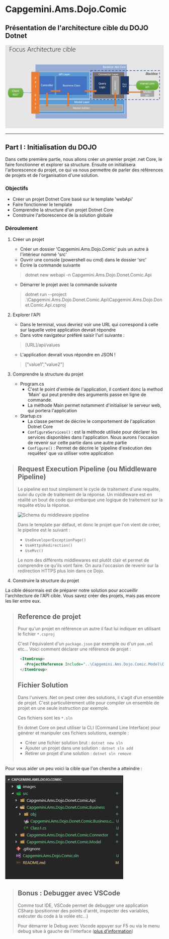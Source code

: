 # Capgemini.Ams.Dojo.Comic

## Présentation de l'architecture cible du DOJO Dotnet

![Schéma de l'architecture](https://github.com/wihary/Capgemini.Ams.Dojo.Comic/raw/develop-dojo/images/archi-dojo-dotnet.png "")

------

## Part I : Initialisation du DOJO

Dans cette première partie, nous allons créer un premier projet .net Core, le faire fonctionner et explorer sa structure. Ensuite on initialisera l'arborescence du projet, ce qui va nous permettre de parler des références de projets et de l'organisation d'une solution.

### Objectifs

* Créer un projet Dotnet Core basé sur le template 'webApi'
* Faire fonctionner le template
* Comprendre la structure d'un projet Dotnet Core
* Construire l'arborescence de la solution globale

### Déroulement

1. Créer un projet

    * Créer un dossier 'Capgemini.Ams.Dojo.Comic' puis un autre à l'intérieur nommé 'src'
    * Ouvrir une console (powershell ou cmd) dans le dossier 'src'
    * Écrire la commande suivante
    > dotnet new webapi -n Capgemini.Ams.Dojo.Donet.Comic.Api
    * Démarrer le projet avec la commande suivante
    > dotnet run --project .\Capgemini.Ams.Dojo.Donet.Comic.Api\Capgemini.Ams.Dojo.Donet.Comic.Api.csproj

2. Explorer l'API

    * Dans le terminal, vous devriez voir une URL qui correspond à celle sur laquelle votre application devrait répondre
    * Dans votre navigateur préféré saisir l'url suivante :
    > [URL]/api/values
    * L'application devrait vous répondre en JSON !
    > ["value1","value2"]

3. Comprendre la structure du projet

    * Program.cs
      * C'est le point d'entrée de l'application, il contient donc la method 'Main' qui peut prendre des arguments passe en ligne de commande. 
      * La méthode Main permet notamment d'initialiser le serveur web, qui portera l'application
    * Startup.cs
      * La classe permet de décrire le comportement de l'application Dotnet Core
      *  `ConfigureServices()` : est la méthode utilisée pour déclarer les services disponibles dans l'application. Nous aurons l'occasion de revenir sur cette partie dans une autre partie
      * `Configure()` : Permet de décrire le 'pipeline d'exécution des requêtes' que va utiliser votre application

> ## Request Execution Pipeline (ou Middleware Pipeline)
> Le pipeline est tout simplement le cycle de traitement d'une requête, suivi du cycle de traitement de la réponse. Un middleware est en réalité un bout de code qui embarque une logique de traitement sur la requête et/ou la réponse. <br>
> 
> ![Schema du middleware pipeline](https://www.thomaslevesque.com/files/2018/03/request-delegate-pipeline.png "")
> 
> Dans le template par défaut, et donc le projet que l'on vient de créer, le pipeline est le suivant :
> * `UseDeveloperExceptionPage()`
> * `UseHttpsRedirection()`
> * `UseMvc()`
> 
> Le nom des différents middlewares est plutôt clair et permet de comprendre ce qu'ils vont faire. On aura l'occasion de revenir sur la redirection HTTPS plus loin dans ce Dojo.

4. Construire la structure du projet

La cible désormais est de préparer notre solution pour accueillir l'architecture de l'API cible. Vous savez créer des projets, mais pas encore les lier entre eux.

> ## Reference de projet
> Pour qu'un projet en référence un autre il faut lui indiquer en utilisant le fichier `*.csproj`
> 
> C'est l'équivalent d'un `package.json` par exemple ou d'un `pom.xml` etc...
> Voici comment déclarer une référence de projet : 
> ``` xml
>  <ItemGroup>
>    <ProjectReference Include="..\Capgemini.Ams.Dojo.Comic.Model\Capgemini.Ams.Dojo.Comic.Model.csproj"/>
>  </ItemGroup>
> ``` 
> 
> ## Fichier Solution
> Dans l'univers .Net on peut créer des solutions, il s'agit d’un ensemble de projet. C'est particulièrement utile pour compiler un ensemble de projet en une seule instruction par exemple.
> 
> Ces fichiers sont les `*.sln`
> 
> En dotnet Core on peut utiliser la CLI (Command Line Interface) pour générer et manipuler ces fichiers solutions, exemple :
> * Créer une fichier solution brut : `dotnet new sln`
> * Ajouter un projet dans une solution : `dotnet sln add`
> * Retirer un projet d'une solution : `dotnet sln remove`
> <br><br>

Pour vous aider un peu voici la cible que l'on cherche a atteindre :

![Schéma du middleware pipeline](https://github.com/wihary/Capgemini.Ams.Dojo.Comic/raw/develop-dojo/images/part1-arborescence.PNG "")

> ## Bonus : Debugger avec VSCode
> Comme tout IDE, VSCode permet de debugger une application CSharp (positionner des points d'arrêt, inspecter des variables, exécuter du code à la volée etc...)
>
>Pour démarrer le Debug avec Vscode appuyer sur F5 ou via le menu debug situe à gauche de l'interface ([plus d'information](https://code.visualstudio.com/docs/editor/debugging))

